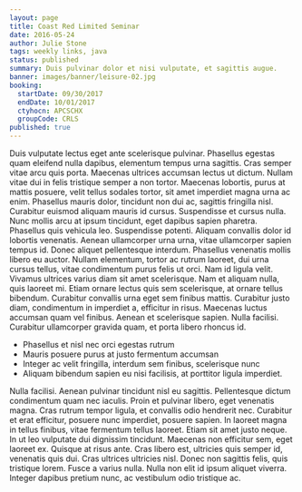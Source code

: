 ```yaml
---
layout: page
title: Coast Red Limited Seminar
date: 2016-05-24
author: Julie Stone
tags: weekly links, java
status: published
summary: Duis pulvinar dolor et nisi vulputate, et sagittis augue.
banner: images/banner/leisure-02.jpg
booking:
  startDate: 09/30/2017
  endDate: 10/01/2017
  ctyhocn: APCSCHX
  groupCode: CRLS
published: true
---
```

Duis vulputate lectus eget ante scelerisque pulvinar. Phasellus egestas quam eleifend nulla dapibus, elementum tempus urna sagittis. Cras semper vitae arcu quis porta. Maecenas ultrices accumsan lectus ut dictum. Nullam vitae dui in felis tristique semper a non tortor. Maecenas lobortis, purus at mattis posuere, velit tellus sodales tortor, sit amet imperdiet magna urna ac enim. Phasellus mauris dolor, tincidunt non dui ac, sagittis fringilla nisl. Curabitur euismod aliquam mauris id cursus. Suspendisse et cursus nulla. Nunc mollis arcu at ipsum tincidunt, eget dapibus sapien pharetra. Phasellus quis vehicula leo.
Suspendisse potenti. Aliquam convallis dolor id lobortis venenatis. Aenean ullamcorper urna urna, vitae ullamcorper sapien tempus id. Donec aliquet pellentesque interdum. Phasellus venenatis mollis libero eu auctor. Nullam elementum, tortor ac rutrum laoreet, dui urna cursus tellus, vitae condimentum purus felis ut orci. Nam id ligula velit. Vivamus ultrices varius diam sit amet scelerisque. Nam et aliquam nulla, quis laoreet mi. Etiam ornare lectus quis sem scelerisque, at ornare tellus bibendum. Curabitur convallis urna eget sem finibus mattis. Curabitur justo diam, condimentum in imperdiet a, efficitur in risus. Maecenas luctus accumsan quam vel finibus. Aenean et scelerisque sapien. Nulla facilisi. Curabitur ullamcorper gravida quam, et porta libero rhoncus id.

* Phasellus et nisl nec orci egestas rutrum
* Mauris posuere purus at justo fermentum accumsan
* Integer ac velit fringilla, interdum sem finibus, scelerisque nunc
* Aliquam bibendum sapien eu nisi facilisis, at porttitor ligula imperdiet.

Nulla facilisi. Aenean pulvinar tincidunt nisl eu sagittis. Pellentesque dictum condimentum quam nec iaculis. Proin et pulvinar libero, eget venenatis magna. Cras rutrum tempor ligula, et convallis odio hendrerit nec. Curabitur et erat efficitur, posuere nunc imperdiet, posuere sapien. In laoreet magna in tellus finibus, vitae fermentum tellus laoreet. Etiam sit amet justo neque. In ut leo vulputate dui dignissim tincidunt. Maecenas non efficitur sem, eget laoreet ex.
Quisque at risus ante. Cras libero est, ultricies quis semper id, venenatis quis dui. Cras ultrices ultricies nisl. Donec non sagittis felis, quis tristique lorem. Fusce a varius nulla. Nulla non elit id ipsum aliquet viverra. Integer dapibus pretium nunc, ac vestibulum odio tristique ac.
